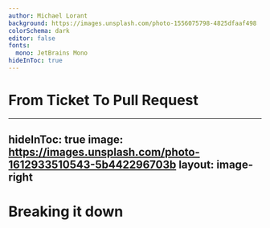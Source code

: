 ```yaml
---
author: Michael Lorant
background: https://images.unsplash.com/photo-1556075798-4825dfaaf498
colorSchema: dark
editor: false
fonts:
  mono: JetBrains Mono
hideInToc: true
---
```


# From Ticket To Pull Request

---
hideInToc: true
image: https://images.unsplash.com/photo-1612933510543-5b442296703b
layout: image-right
---

# Breaking it down

<toc />
